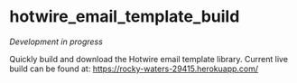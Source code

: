 # hotwire_email_template_build
*Development in progress*

Quickly build and download the Hotwire email template library. Current live build can be found at: https://rocky-waters-29415.herokuapp.com/
